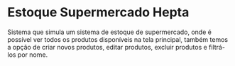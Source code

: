 # Estoque Supermercado Hepta

Sistema que simula um sistema de estoque de supermercado, onde é possível ver todos os produtos disponíveis na tela principal, também temos a opção de criar novos produtos, editar produtos, excluir produtos e filtrá-los por nome.